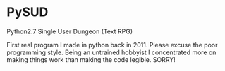 # PySUD
Python2.7 Single User Dungeon (Text RPG)

First real program I made in python back in 2011.  Please excuse the poor programming style.  Being an untrained
hobbyist I concentrated more on making things work than making the code legible.  SORRY!
